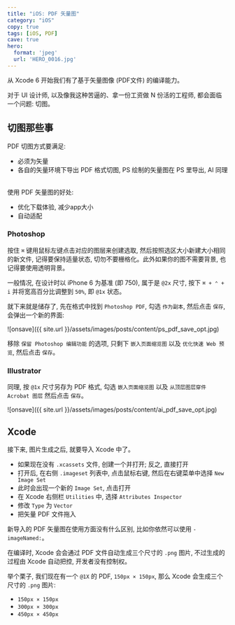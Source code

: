 ```yaml
---
title: "iOS: PDF 矢量图"
category: "iOS"
copy: true
tags: [iOS, PDF]
cave: true
hero:
  format: 'jpeg'
  url: 'HERO_0016.jpg'
---
```

从 Xcode 6 开始我们有了基于矢量图像 (PDF文件) 的编译能力。

对于 UI 设计师, 以及像我这种苦逼的、拿一份工资做 N 份活的工程师, 都会面临一个问题: 切图。

## 切图那些事

<div class="quote">
PDF 切图方式要满足:
<br/>
<ul>
<li>必须为矢量</li>
<li>各自的矢量环境下导出 PDF 格式切图, PS 绘制的矢量图在 PS 里导出, AI 同理</li>
</ul>
<br/>
使用 PDF 矢量图的好处:
<br/>
<ul>
<li>优化下载体验, 减少app大小</li>
<li>自动适配</li>
</ul>
</div>

### Photoshop

按住 `⌘` 键用鼠标左键点击对应的图层来创建选取, 然后按照选区大小新建大小相同的新文件, 记得要保持适量状态, 切勿不要栅格化。此外如果你的图不需要背景, 也记得要使用透明背景。

一般情况, 在设计时以 iPhone 6 为基准 (即 750), 属于是 `@2x` 尺寸, 按下 `⌘ + ⌃ + i` 并将宽高百分比调整到 `50%`, 即 `@1x` 状态。

就下来就是储存了, 先在格式中找到 `Photoshop PDF`, 勾选 `作为副本`, 然后点击 `保存`, 会弹出一个新的界面:

![onsave]({{ site.url }}/assets/images/posts/content/ps_pdf_save_opt.jpg)

移除 `保留 Photoshop 编辑功能` 的选项, 只剩下 `嵌入页面缩览图` 以及 `优化快速 Web 预览`, 然后点击 `保存`。

### Illustrator

同理, 按 `@1x` 尺寸另存为 PDF 格式, 勾选 `嵌入页面缩览图` 以及 `从顶层图层穿件 Acrobat 图层` 然后点击 `保存`。

![onsave]({{ site.url }}/assets/images/posts/content/ai_pdf_save_opt.jpg)

## Xcode

接下来, 图片生成之后, 就要导入 Xcode 中了。

* 如果现在没有 `.xcassets` 文件, 创建一个并打开; 反之, 直接打开
* 打开后, 在右侧 `.imageset` 列表中, 点击鼠标右键, 然后在右键菜单中选择 `New Image Set`
* 此时会出现一个新的 `Image Set`, 点击打开
* 在 Xcode 右侧栏 `Utilities` 中, 选择 `Attributes Inspector`
* 修改 `Type` 为 `Vector`
* 把矢量 PDF 文件拖入

新导入的 PDF 矢量图在使用方面没有什么区别, 比如你依然可以使用 `- imageNamed:`。

在编译时, Xcode 会会通过 PDF 文件自动生成三个尺寸的 `.png` 图片, 不过生成的过程由 Xcode 自动把控, 开发者没有控制权。

举个栗子, 我们现在有一个 `@1X` 的 PDF, `150px × 150px`, 那么 Xcode 会生成三个尺寸的 `.png` 图片:

* `150px × 150px`
* `300px × 300px`
* `450px × 450px`
